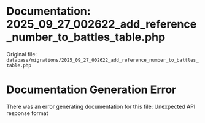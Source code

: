 # Documentation: 2025_09_27_002622_add_reference_number_to_battles_table.php

Original file: `database/migrations/2025_09_27_002622_add_reference_number_to_battles_table.php`

# Documentation Generation Error

There was an error generating documentation for this file: Unexpected API response format